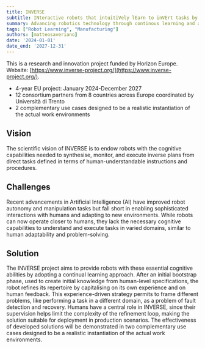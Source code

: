 ```yaml
---
title: INVERSE
subtitle: INteractive robots that intuitiVely lEarn to inVErt tasks by ReaSoning about their Execution.
summary: Advancing robotics technology through continous learning and adaptation.
tags: ["Robot Learning", "Manufacturing"]
authors: [matteosaveriano]
date: '2024-01-01'
date_end: '2027-12-31'
---
```


This is a research and innovation project funded by Horizon Europe. Website: [https://www.inverse-project.org/](https://www.inverse-project.org/).

- 4-year EU project: January 2024-December 2027
- 12 consortium partners from 8 countries across Europe coordinated by Università di Trento
- 2 complementary use cases designed to be a realistic instantiation of the actual work environments

## Vision

The scientific vision of INVERSE is to endow robots with the cognitive capabilities needed to synthesise, monitor, and execute inverse plans from direct tasks defined in terms of human-understandable instructions and procedures.

## Challenges

Recent advancements in Artificial Intelligence (AI) have improved robot autonomy and manipulation tasks but fall short in enabling sophisticated interactions with humans and adapting to new environments. While robots can now operate closer to humans, they lack the necessary cognitive capabilities to understand and execute tasks in varied domains, similar to human adaptability and problem-solving.

## Solution

The INVERSE project aims to provide robots with these essential cognitive abilities by adopting a continual learning approach. After an initial bootstrap phase, used to create initial knowledge from human-level specifications, the robot refines its repertoire by capitalising on its own experience and on human feedback. This experience-driven strategy permits to frame different problems, like performing a task in a different domain, as a problem of fault detection and recovery. Humans have a central role in INVERSE, since their supervision helps limit the complexity of the refinement loop, making the solution suitable for deployment in production scenarios. The effectiveness of developed solutions will be demonstrated in two complementary use cases designed to be a realistic instantiation of the actual work environments.